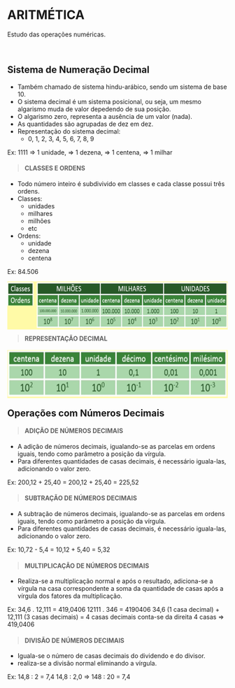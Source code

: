 # ARITMÉTICA
Estudo das operações numéricas.

<br>

## Sistema de Numeração Decimal
* Também chamado de sistema hindu-arábico, sendo um sistema de base 10.
* O sistema decimal é um sistema posicional, ou seja, um mesmo algarismo muda de valor depedendo de sua posição.
* O algarismo zero, representa a ausência de um valor (nada).
* As quantidades são agrupadas de dez em dez.
* Representação do sistema decimal:
  - 0, 1, 2, 3, 4, 5, 6, 7, 8, 9

Ex: 1111 => 1 unidade, => 1 dezena, => 1 centena, => 1 milhar

> #### CLASSES E ORDENS
* Todo número inteiro é subdivivido em classes e cada classe possui três ordens.
* Classes:
  - unidades
  - milhares
  - milhões
  - etc
* Ordens:
  - unidade
  - dezena
  - centena

Ex: 84.506

<div style="display:inline_block">
    <img align="left" height="110" width="600" alt="TypeScript" src="./../../img/sistema-decimal.png">
</div>

<br>
<br>
<br>
<br>
<br>
<br>

> #### REPRESENTAÇÃO DECIMAL

<div style="display:inline_block">
    <img align="left" height="110" width="600" alt="TypeScript" src="./../../img/sistema-decimal-2.png">
</div>

<br>
<br>
<br>
<br>
<br>
<br>

## Operações com Números Decimais

> #### ADIÇÃO DE NÚMEROS DECIMAIS
* A adição de números decimais, igualando-se as parcelas em ordens iguais, tendo como parâmetro a posição da vírgula.
* Para diferentes quantidades de casas decimais, é necessário iguala-las, adicionando o valor zero.

Ex: 200,12 + 25,40 =  200,12 + 25,40 = 225,52

> #### SUBTRAÇÃO DE NÚMEROS DECIMAIS
* A subtração de números decimais, igualando-se as parcelas em ordens iguais, tendo como parâmetro a posição da vírgula.
* Para diferentes quantidades de casas decimais, é necessário iguala-las, adicionando o valor zero.

Ex: 10,72 - 5,4 =  10,12 + 5,40 = 5,32

> #### MULTIPLICAÇÃO DE NÚMEROS DECIMAIS
* Realiza-se a multiplicação normal e após o resultado, adiciona-se a vírgula na casa correspondente a soma da quantidade de casas após a vírgula dos fatores da multiplicação.

Ex: 34,6 . 12,111 = 419,0406
12111 . 346 = 4190406 
34,6 (1 casa decimal) + 12,111 (3 casas decimais) = 4 casas decimais
conta-se da direita 4 casas => 419,0406

> #### DIVISÃO DE NÚMEROS DECIMAIS
* Iguala-se o número de casas decimais do dividendo e do divisor.
* realiza-se a divisão normal eliminando a vírgula.

Ex: 14,8 : 2 = 7,4
14,8 : 2,0 => 148 : 20 = 7,4